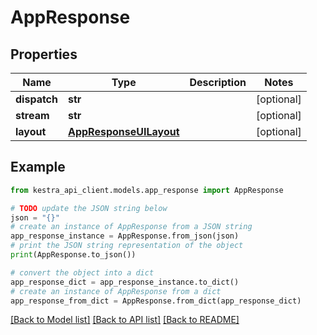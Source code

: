 # AppResponse


## Properties

Name | Type | Description | Notes
------------ | ------------- | ------------- | -------------
**dispatch** | **str** |  | [optional] 
**stream** | **str** |  | [optional] 
**layout** | [**AppResponseUILayout**](AppResponseUILayout.md) |  | [optional] 

## Example

```python
from kestra_api_client.models.app_response import AppResponse

# TODO update the JSON string below
json = "{}"
# create an instance of AppResponse from a JSON string
app_response_instance = AppResponse.from_json(json)
# print the JSON string representation of the object
print(AppResponse.to_json())

# convert the object into a dict
app_response_dict = app_response_instance.to_dict()
# create an instance of AppResponse from a dict
app_response_from_dict = AppResponse.from_dict(app_response_dict)
```
[[Back to Model list]](../README.md#documentation-for-models) [[Back to API list]](../README.md#documentation-for-api-endpoints) [[Back to README]](../README.md)



